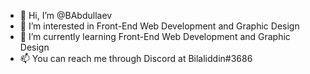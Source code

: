 - 👋 Hi, I’m @BAbdullaev
- 👀 I’m interested in Front-End Web Development and Graphic Design
- 🌱 I’m currently learning Front-End Web Development and Graphic Design
- 📫 You can reach me through Discord at Bilaliddin#3686
